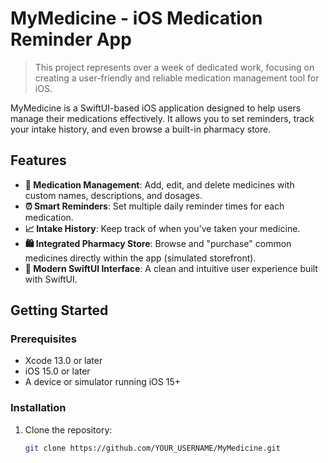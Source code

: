 # MyMedicine - iOS Medication Reminder App

> This project represents over a week of dedicated work, focusing on creating a user-friendly and reliable medication management tool for iOS.

MyMedicine is a SwiftUI-based iOS application designed to help users manage their medications effectively. It allows you to set reminders, track your intake history, and even browse a built-in pharmacy store.

## Features

- **💊 Medication Management**: Add, edit, and delete medicines with custom names, descriptions, and dosages.
- **⏰ Smart Reminders**: Set multiple daily reminder times for each medication.
- **📈 Intake History**: Keep track of when you've taken your medicine.
- **🛍️ Integrated Pharmacy Store**: Browse and "purchase" common medicines directly within the app (simulated storefront).
- **📱 Modern SwiftUI Interface**: A clean and intuitive user experience built with SwiftUI.

## Getting Started

### Prerequisites

- Xcode 13.0 or later
- iOS 15.0 or later
- A device or simulator running iOS 15+

### Installation

1. Clone the repository:
   ```bash
   git clone https://github.com/YOUR_USERNAME/MyMedicine.git
